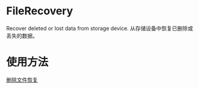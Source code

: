 # FileRecovery
Recover deleted or lost data from storage device. 从存储设备中恢复已删除或丢失的数据。

# 使用方法
[删除文件恢复](https://dev-coco.github.io/blog/File-Recovery.html)
